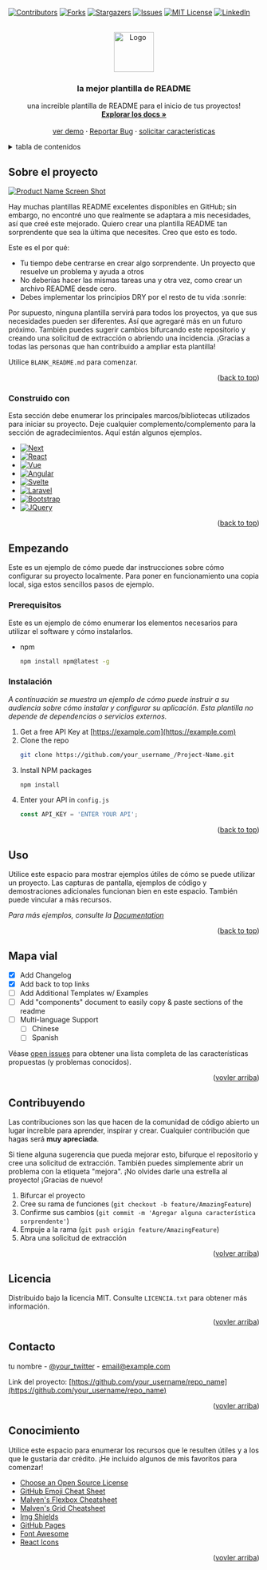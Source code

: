 <!-- Improved compatibility of back to top link: See: https://github.com/othneildrew/Best-README-Template/pull/73 -->
<a name="readme-top"></a>
<!--
*** Thanks for checking out the Best-README-Template. If you have a suggestion
*** that would make this better, please fork the repo and create a pull request
*** or simply open an issue with the tag "enhancement".
*** Don't forget to give the project a star!
*** Thanks again! Now go create something AMAZING! :D
-->



<!-- PROJECT SHIELDS -->
<!--
*** I'm using markdown "reference style" links for readability.
*** Reference links are enclosed in brackets [ ] instead of parentheses ( ).
*** See the bottom of this document for the declaration of the reference variables
*** for contributors-url, forks-url, etc. This is an optional, concise syntax you may use.
*** https://www.markdownguide.org/basic-syntax/#reference-style-links
-->
[![Contributors][contributors-shield]][contributors-url]
[![Forks][forks-shield]][forks-url]
[![Stargazers][stars-shield]][stars-url]
[![Issues][issues-shield]][issues-url]
[![MIT License][license-shield]][license-url]
[![LinkedIn][linkedin-shield]][linkedin-url]



<!-- PROJECT LOGO -->
<br />
<div align="center">
  <a href="https://github.com/othneildrew/Best-README-Template">
    <img src="images/logo.png" alt="Logo" width="80" height="80">
  </a>

  <h3 align="center">la mejor plantilla de README</h3>

  <p align="center">
    una increible plantilla de README para el inicio de tus proyectos!
    <br />
    <a href="https://github.com/othneildrew/Best-README-Template"><strong>Explorar los docs »</strong></a>
    <br />
    <br />
    <a href="https://github.com/othneildrew/Best-README-Template">ver demo</a>
    ·
    <a href="https://github.com/othneildrew/Best-README-Template/issues">Reportar Bug</a>
    ·
    <a href="https://github.com/othneildrew/Best-README-Template/issues">solicitar características</a>
  </p>
</div>



<!-- TABLE OF CONTENTS -->
<details>
  <summary>tabla de contenidos</summary>
  <ol>
    <li>
      <a href="#about-the-project">sobre el proyecto</a>
      <ul>
        <li><a href="#built-with">armar con</a></li>
      </ul>
    </li>
    <li>
      <a href="#getting-started">empezando</a>
      <ul>
        <li><a href="#prerequisites">Prerequisitos</a></li>
        <li><a href="#installation">instalacion</a></li>
      </ul>
    </li>
    <li><a href="#usage">uso</a></li>
    <li><a href="#roadmap">mapa vial</a></li>
    <li><a href="#contributing">contribuyendo</a></li>
    <li><a href="#license">licencia</a></li>
    <li><a href="#contact">Contacto</a></li>
    <li><a href="#acknowledgments">reconocimientos</a></li>
  </ol>
</details>



<!-- ABOUT THE PROJECT -->
## Sobre el proyecto

[![Product Name Screen Shot][product-screenshot]](https://example.com)

Hay muchas plantillas README excelentes disponibles en GitHub; sin embargo, no encontré uno que realmente se adaptara a mis necesidades, así que creé este mejorado. Quiero crear una plantilla README tan sorprendente que sea la última que necesites. Creo que esto es todo.

Este es el por qué:
* Tu tiempo debe centrarse en crear algo sorprendente. Un proyecto que resuelve un problema y ayuda a otros
* No deberías hacer las mismas tareas una y otra vez, como crear un archivo README desde cero.
* Debes implementar los principios DRY por el resto de tu vida :sonríe:

Por supuesto, ninguna plantilla servirá para todos los proyectos, ya que sus necesidades pueden ser diferentes. Así que agregaré más en un futuro próximo. También puedes sugerir cambios bifurcando este repositorio y creando una solicitud de extracción o abriendo una incidencia. ¡Gracias a todas las personas que han contribuido a ampliar esta plantilla!

Utilice `BLANK_README.md` para comenzar.

<p align="right">(<a href="#readme-top">back to top</a>)</p>



### Construido con

Esta sección debe enumerar los principales marcos/bibliotecas utilizados para iniciar su proyecto. Deje cualquier complemento/complemento para la sección de agradecimientos. Aquí están algunos ejemplos.

* [![Next][Next.js]][Next-url]
* [![React][React.js]][React-url]
* [![Vue][Vue.js]][Vue-url]
* [![Angular][Angular.io]][Angular-url]
* [![Svelte][Svelte.dev]][Svelte-url]
* [![Laravel][Laravel.com]][Laravel-url]
* [![Bootstrap][Bootstrap.com]][Bootstrap-url]
* [![JQuery][JQuery.com]][JQuery-url]

<p align="right">(<a href="#readme-top">back to top</a>)</p>



<!-- GETTING STARTED -->
## Empezando

Este es un ejemplo de cómo puede dar instrucciones sobre cómo configurar su proyecto localmente.
Para poner en funcionamiento una copia local, siga estos sencillos pasos de ejemplo.

### Prerequisitos

Este es un ejemplo de cómo enumerar los elementos necesarios para utilizar el software y cómo instalarlos.
* npm
  ```sh
  npm install npm@latest -g
  ```

### Instalación

_A continuación se muestra un ejemplo de cómo puede instruir a su audiencia sobre cómo instalar y configurar su aplicación. Esta plantilla no depende de dependencias o servicios externos._

1. Get a free API Key at [https://example.com](https://example.com)
2. Clone the repo
   ```sh
   git clone https://github.com/your_username_/Project-Name.git
   ```
3. Install NPM packages
   ```sh
   npm install
   ```
4. Enter your API in `config.js`
   ```js
   const API_KEY = 'ENTER YOUR API';
   ```

<p align="right">(<a href="#readme-top">back to top</a>)</p>



<!-- USAGE EXAMPLES -->
## Uso

Utilice este espacio para mostrar ejemplos útiles de cómo se puede utilizar un proyecto. Las capturas de pantalla, ejemplos de código y demostraciones adicionales funcionan bien en este espacio. También puede vincular a más recursos.

_Para más ejemplos, consulte la [Documentation](https://example.com)_

<p align="right">(<a href="#readme-top">back to top</a>)</p>



<!-- ROADMAP -->
## Mapa vial

- [x] Add Changelog
- [x] Add back to top links
- [ ] Add Additional Templates w/ Examples
- [ ] Add "components" document to easily copy & paste sections of the readme
- [ ] Multi-language Support
    - [ ] Chinese
    - [ ] Spanish

Véase [open issues](https://github.com/othneildrew/Best-README-Template/issues) para obtener una lista completa de las características propuestas (y problemas conocidos).

<p align="right">(<a href="#readme-top">vovler arriba</a>)</p>



<!-- CONTRIBUTING -->
## Contribuyendo

Las contribuciones son las que hacen de la comunidad de código abierto un lugar increíble para aprender, inspirar y crear. Cualquier contribución que hagas será **muy apreciada**.

Si tiene alguna sugerencia que pueda mejorar esto, bifurque el repositorio y cree una solicitud de extracción. También puedes simplemente abrir un problema con la etiqueta "mejora".
¡No olvides darle una estrella al proyecto! ¡Gracias de nuevo!

1. Bifurcar el proyecto
2. Cree su rama de funciones (`git checkout -b feature/AmazingFeature`)
3. Confirme sus cambios (`git commit -m 'Agregar alguna característica sorprendente'`)
4. Empuje a la rama (`git push origin feature/AmazingFeature`)
5. Abra una solicitud de extracción

<p align="right">(<a href="#readme-top">volver arriba</a>)</p>



<!-- LICENSE -->
## Licencia

Distribuido bajo la licencia MIT. Consulte `LICENCIA.txt` para obtener más información.

<p align="right">(<a href="#readme-top">vovler arriba</a>)</p>



<!-- CONTACT -->
## Contacto

tu nombre - [@your_twitter](https://twitter.com/your_username) - email@example.com

Link del proyecto: [https://github.com/your_username/repo_name](https://github.com/your_username/repo_name)

<p align="right">(<a href="#readme-top">vovler arriba</a>)</p>



<!-- ACKNOWLEDGMENTS -->
## Conocimiento

Utilice este espacio para enumerar los recursos que le resulten útiles y a los que le gustaría dar crédito. ¡He incluido algunos de mis favoritos para comenzar!
* [Choose an Open Source License](https://choosealicense.com)
* [GitHub Emoji Cheat Sheet](https://www.webpagefx.com/tools/emoji-cheat-sheet)
* [Malven's Flexbox Cheatsheet](https://flexbox.malven.co/)
* [Malven's Grid Cheatsheet](https://grid.malven.co/)
* [Img Shields](https://shields.io)
* [GitHub Pages](https://pages.github.com)
* [Font Awesome](https://fontawesome.com)
* [React Icons](https://react-icons.github.io/react-icons/search)

<p align="right">(<a href="#readme-top">vovler arriba</a>)</p>



<!-- MARKDOWN LINKS & IMAGES -->
<!-- https://www.markdownguide.org/basic-syntax/#reference-style-links -->
[contributors-shield]: https://img.shields.io/github/contributors/othneildrew/Best-README-Template.svg?style=for-the-badge
[contributors-url]: https://github.com/othneildrew/Best-README-Template/graphs/contributors
[forks-shield]: https://img.shields.io/github/forks/othneildrew/Best-README-Template.svg?style=for-the-badge
[forks-url]: https://github.com/othneildrew/Best-README-Template/network/members
[stars-shield]: https://img.shields.io/github/stars/othneildrew/Best-README-Template.svg?style=for-the-badge
[stars-url]: https://github.com/othneildrew/Best-README-Template/stargazers
[issues-shield]: https://img.shields.io/github/issues/othneildrew/Best-README-Template.svg?style=for-the-badge
[issues-url]: https://github.com/othneildrew/Best-README-Template/issues
[license-shield]: https://img.shields.io/github/license/othneildrew/Best-README-Template.svg?style=for-the-badge
[license-url]: https://github.com/othneildrew/Best-README-Template/blob/master/LICENSE.txt
[linkedin-shield]: https://img.shields.io/badge/-LinkedIn-black.svg?style=for-the-badge&logo=linkedin&colorB=555
[linkedin-url]: https://linkedin.com/in/othneildrew
[product-screenshot]: images/screenshot.png
[Next.js]: https://img.shields.io/badge/next.js-000000?style=for-the-badge&logo=nextdotjs&logoColor=white
[Next-url]: https://nextjs.org/
[React.js]: https://img.shields.io/badge/React-20232A?style=for-the-badge&logo=react&logoColor=61DAFB
[React-url]: https://reactjs.org/
[Vue.js]: https://img.shields.io/badge/Vue.js-35495E?style=for-the-badge&logo=vuedotjs&logoColor=4FC08D
[Vue-url]: https://vuejs.org/
[Angular.io]: https://img.shields.io/badge/Angular-DD0031?style=for-the-badge&logo=angular&logoColor=white
[Angular-url]: https://angular.io/
[Svelte.dev]: https://img.shields.io/badge/Svelte-4A4A55?style=for-the-badge&logo=svelte&logoColor=FF3E00
[Svelte-url]: https://svelte.dev/
[Laravel.com]: https://img.shields.io/badge/Laravel-FF2D20?style=for-the-badge&logo=laravel&logoColor=white
[Laravel-url]: https://laravel.com
[Bootstrap.com]: https://img.shields.io/badge/Bootstrap-563D7C?style=for-the-badge&logo=bootstrap&logoColor=white
[Bootstrap-url]: https://getbootstrap.com
[JQuery.com]: https://img.shields.io/badge/jQuery-0769AD?style=for-the-badge&logo=jquery&logoColor=white
[JQuery-url]: https://jquery.com 